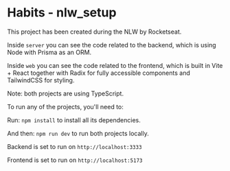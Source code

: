 # Habits - nlw_setup

This project has been created during the NLW by Rocketseat.

Inside <code>server</code> you can see the code related to the backend, which is using Node with Prisma as an ORM.

Inside <code>web</code> you can see the code related to the frontend, which is built in Vite + React together with Radix for fully accessible components
and TailwindCSS for styling.

Note: both projects are using TypeScript.

To run any of the projects, you'll need to:

Run: <code>npm install</code> to install all its dependencies.

And then: <code>npm run dev</code> to run both projects locally.

Backend is set to run on <code>http://localhost:3333</code> 

Frontend is set to run on <code>http://localhost:5173</code>
